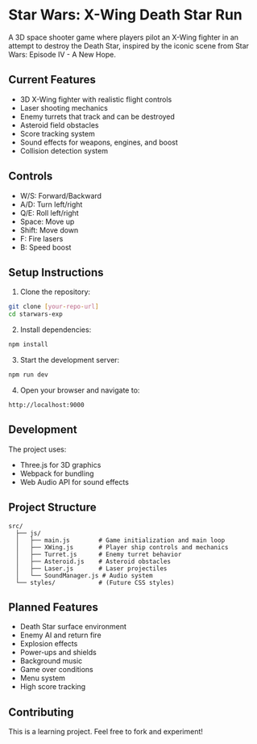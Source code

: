 # Star Wars: X-Wing Death Star Run

A 3D space shooter game where players pilot an X-Wing fighter in an attempt to destroy the Death Star, inspired by the iconic scene from Star Wars: Episode IV - A New Hope.

## Current Features
- 3D X-Wing fighter with realistic flight controls
- Laser shooting mechanics
- Enemy turrets that track and can be destroyed
- Asteroid field obstacles
- Score tracking system
- Sound effects for weapons, engines, and boost
- Collision detection system

## Controls
- W/S: Forward/Backward
- A/D: Turn left/right
- Q/E: Roll left/right
- Space: Move up
- Shift: Move down
- F: Fire lasers
- B: Speed boost

## Setup Instructions
1. Clone the repository:
```bash
git clone [your-repo-url]
cd starwars-exp
```

2. Install dependencies:
```bash
npm install
```

3. Start the development server:
```bash
npm run dev
```

4. Open your browser and navigate to:
```
http://localhost:9000
```

## Development
The project uses:
- Three.js for 3D graphics
- Webpack for bundling
- Web Audio API for sound effects

## Project Structure
```
src/
  ├── js/
  │   ├── main.js        # Game initialization and main loop
  │   ├── XWing.js       # Player ship controls and mechanics
  │   ├── Turret.js      # Enemy turret behavior
  │   ├── Asteroid.js    # Asteroid obstacles
  │   ├── Laser.js       # Laser projectiles
  │   └── SoundManager.js # Audio system
  └── styles/            # (Future CSS styles)
```

## Planned Features
- Death Star surface environment
- Enemy AI and return fire
- Explosion effects
- Power-ups and shields
- Background music
- Game over conditions
- Menu system
- High score tracking

## Contributing
This is a learning project. Feel free to fork and experiment!
